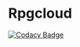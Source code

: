 # Rpgcloud
[![Codacy Badge](https://api.codacy.com/project/badge/Grade/44c87fe9981b4a62a2dfe040687463b0)](https://app.codacy.com/app/Nicodemos305/Rpgcloud?utm_source=github.com&utm_medium=referral&utm_content=Nicodemos305/Rpgcloud&utm_campaign=Badge_Grade_Dashboard)